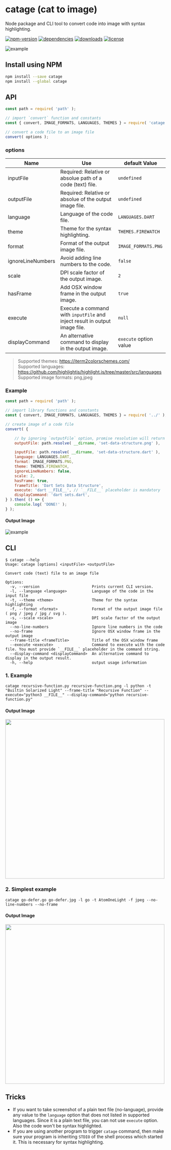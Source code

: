 # catage (**ca**t to im**age**)
Node package and CLI tool to convert code into image with syntax highlighting.

[![npm-version](https://img.shields.io/npm/v/catage?style=flat-square)](https://www.npmjs.com/package/catage)
[![dependencies](https://img.shields.io/david/thatisuday/catage?style=flat-square)](https://www.npmjs.com/package/catage)
[![downloads](https://img.shields.io/npm/dt/catage?style=flat-square)](https://www.npmjs.com/package/catage)
[![license](https://img.shields.io/npm/l/catage?style=flat-square)](https://www.npmjs.com/package/catage)

![example](/test/set-data-structure.png?raw=true)

## Install using NPM
```bash
npm install --save catage
npm install --global catage
```

## API
```js
const path = require( 'path' );

// import `convert` function and constants
const { convert, IMAGE_FORMATS, LANGUAGES, THEMES } = require( 'catage' );

// convert a code file to an image file
convert( options );
```

### options
| Name | Use | default Value |
| ---- | --- | ------------- |
| inputFile | Required: Relative or absolue path of a code (text) file. | `undefined` |
| outputFile | Required: Relative or absolue of the output image file. | `undefined` |
| language | Language of the code file. | `LANGUAGES.DART` |
| theme | Theme for the syntax highlighting. | `THEMES.FIREWATCH` |
| format | Format of the output image file. | `IMAGE_FORMATS.PNG` |
| ignoreLineNumbers | Avoid adding line numbers to the code. | `false` |
| scale | DPI scale factor of the output image. | `2` |
| hasFrame | Add OSX window frame in the output image. | `true` |
| execute | Execute a command with `inputFile` and inject result in output image file. | `null` |
| displayCommand | An alternative command to display in the output image. | `execute` option value |

> Supported themes: https://iterm2colorschemes.com/ <br>
Supported languages: https://github.com/highlightjs/highlight.js/tree/master/src/languages <br>
Supported image formats: png,jpeg

### Example
```js
const path = require( 'path' );

// import library functions and constants
const { convert, IMAGE_FORMATS, LANGUAGES, THEMES } = require( '../' );

// create image of a code file
convert( {

    // by ignoring `outputFile` option, promise resolution will return an image buffer
    outputFile: path.resolve( __dirname, 'set-data-structure.png' ),

    inputFile: path.resolve( __dirname, 'set-data-structure.dart' ),
    language: LANGUAGES.DART,
    format: IMAGE_FORMATS.PNG,
    theme: THEMES.FIREWATCH,
    ignoreLineNumbers: false,
    scale: 2,
    hasFrame: true,
    frameTitle: 'Dart Sets Data Structure',
    execute: 'dart __FILE__', // `__FILE__` placeholder is mandatory
    displayCommand: 'dart sets.dart',
} ).then( () => {
    console.log( 'DONE!' );
} );
```

#### Output Image
![example](/test/set-data-structure.png?raw=true)


## CLI
```
$ catage --help
Usage: catage [options] <inputFile> <outputFile>

Convert code (text) file to an image file

Options:
  -v, --version                       Prints current CLI version.
  -l, --language <language>           Language of the code in the input file
  -t, --theme <theme>                 Theme for the syntax highlighting
  -f, --format <format>               Format of the output image file ( png / jpeg / jpg / svg ).
  -s, --scale <scale>                 DPI scale factor of the output image
  --no-line-numbers                   Ignore line numbers in the code
  --no-frame                          Ignore OSX window frame in the output image
  --frame-title <frameTitle>          Title of the OSX window frame
  --execute <execute>                 Command to execute with the code file. You must provide `__FILE__` placeholder in the command string.
  --display-command <displayCommand>  An alternative command to display in the output result.
  -h, --help                          output usage information
```

### 1. Example
```
catage recursive-function.py recursive-function.png -l python -t "Builtin Solarized Light" --frame-title "Recursive Function" --execute="python3 __FILE__" --display-command="python recursive-function.py"
```

#### Output Image
<img src="/test/recursive-function.png?raw=true" width="500"/>

### 2. Simplest example
```
catage go-defer.go go-defer.jpg -l go -t AtomOneLight -f jpeg --no-line-numbers --no-frame
```
#### Output Image
<img src="/test/go-defer.jpg?raw=true" width="500"/>


## Tricks
- If you want to take screenshot of a plain text file (no-language), provide any value to the `language` option that does not listed in supported languages. Since it is a plain text file, you can not use `execute` option. Also the code won't be syntax highlighted.
- If you are using another program to trigger `catage` command, then make sure your program is inheriting `STDIO` of the shell process which started it. This is necessary for syntax highlighting.
